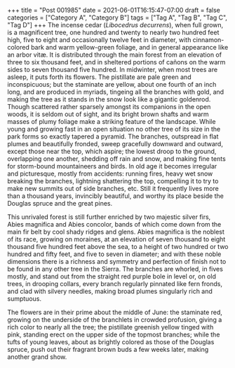 +++
title = "Post 001985"
date = 2021-06-01T16:15:47-07:00
draft = false
categories = ["Category A", "Category B"]
tags = ["Tag A", "Tag B", "Tag C", "Tag D"]
+++
The incense cedar (_Libocedrus decurrens_), when full grown, is a magnificent tree, one hundred and twenty to nearly two hundred feet high, five to eight and occasionally twelve feet in diameter, with cinnamon-colored bark and warm yellow-green foliage, and in general appearance like an arbor vitæ. It is distributed through the main forest from an elevation of three to six thousand feet, and in sheltered portions of cañons on the warm sides to seven thousand five hundred. In midwinter, when most trees are asleep, it puts forth its flowers. The pistillate are pale green and inconspicuous; but the staminate are yellow, about one fourth of an inch long, and are produced in myriads, tingeing all the branches with gold, and making the tree as it stands in the snow look like a gigantic goldenrod. Though scattered rather sparsely amongst its companions in the open woods, it is seldom out of sight, and its bright brown shafts and warm masses of plumy foliage make a striking feature of the landscape. While young and growing fast in an open situation no other tree of its size in the park forms so exactly tapered a pyramid. The branches, outspread in flat plumes and beautifully fronded, sweep gracefully downward and outward, except those near the top, which aspire; the lowest droop to the ground, overlapping one another, shedding off rain and snow, and making fine tents for storm-bound mountaineers and birds. In old age it becomes irregular and picturesque, mostly from accidents: running fires, heavy wet snow breaking the branches, lightning shattering the top, compelling it to try to make new summits out of side branches, etc. Still it frequently lives more than a thousand years, invincibly beautiful, and worthy its place beside the Douglas spruce and the great pines.

This unrivaled forest is still further enriched by two majestic silver firs, Abies magnifica and Abies concolor, bands of which come down from the main fir belt by cool shady ridges and glens. Abies magnifica is the noblest of its race, growing on moraines, at an elevation of seven thousand to eight thousand five hundred feet above the sea, to a height of two hundred or two hundred and fifty feet, and five to seven in diameter; and with these noble dimensions there is a richness and symmetry and perfection of finish not to be found in any other tree in the Sierra. The branches are whorled, in fives mostly, and stand out from the straight red purple bole in level or, on old trees, in drooping collars, every branch regularly pinnated like fern fronds, and clad with silvery needles, making broad plumes singularly rich and sumptuous.

The flowers are in their prime about the middle of June: the staminate red, growing on the underside of the branchlets in crowded profusion, giving a rich color to nearly all the tree; the pistillate greenish yellow tinged with pink, standing erect on the upper side of the topmost branches; while the tufts of young leaves, about as brightly colored as those of the Douglas spruce, push out their fragrant brown buds a few weeks later, making another grand show.
